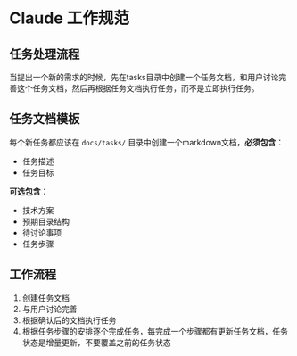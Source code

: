 # Claude 工作规范

## 任务处理流程

当提出一个新的需求的时候，先在tasks目录中创建一个任务文档，和用户讨论完善这个任务文档，然后再根据任务文档执行任务，而不是立即执行任务。

## 任务文档模板

每个新任务都应该在 `docs/tasks/` 目录中创建一个markdown文档，**必须包含**：
- 任务描述
- 任务目标

**可选包含**：
- 技术方案
- 预期目录结构
- 待讨论事项
- 任务步骤

## 工作流程
1. 创建任务文档
2. 与用户讨论完善
3. 根据确认后的文档执行任务
4. 根据任务步骤的安排逐个完成任务，每完成一个步骤都有更新任务文档，任务状态是增量更新，不要覆盖之前的任务状态
